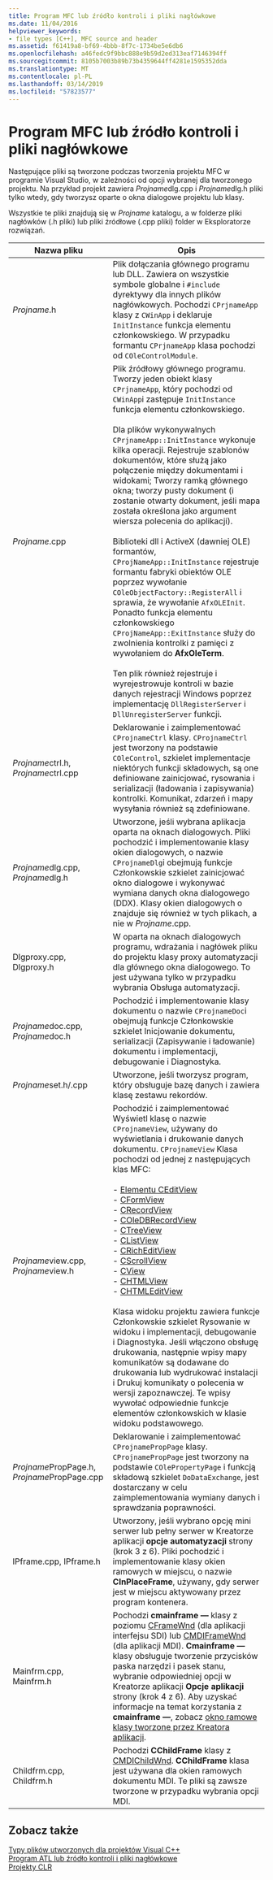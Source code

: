 ```yaml
---
title: Program MFC lub źródło kontroli i pliki nagłówkowe
ms.date: 11/04/2016
helpviewer_keywords:
- file types [C++], MFC source and header
ms.assetid: f61419a8-bf69-4bbb-8f7c-1734be5e6db6
ms.openlocfilehash: a46fedc9f9bbc888e9b59d2ed313eaf7146394ff
ms.sourcegitcommit: 8105b7003b89b73b4359644ff4281e1595352dda
ms.translationtype: MT
ms.contentlocale: pl-PL
ms.lasthandoff: 03/14/2019
ms.locfileid: "57823577"
---
```

# <a name="mfc-program-or-control-source-and-header-files"></a>Program MFC lub źródło kontroli i pliki nagłówkowe

Następujące pliki są tworzone podczas tworzenia projektu MFC w programie Visual Studio, w zależności od opcji wybranej dla tworzonego projektu. Na przykład projekt zawiera *Projname*dlg.cpp i *Projname*dlg.h pliki tylko wtedy, gdy tworzysz oparte o okna dialogowe projektu lub klasy.

Wszystkie te pliki znajdują się w *Projname* katalogu, a w folderze pliki nagłówków (.h pliki) lub pliki źródłowe (.cpp pliki) folder w Eksploratorze rozwiązań.

|Nazwa pliku|Opis|
|---------------|-----------------|
|*Projname*.h|Plik dołączania głównego programu lub DLL. Zawiera on wszystkie symbole globalne i `#include` dyrektywy dla innych plików nagłówkowych. Pochodzi `CPrjnameApp` klasy z `CWinApp` i deklaruje `InitInstance` funkcja elementu członkowskiego. W przypadku formantu `CPrjnameApp` klasa pochodzi od `COleControlModule`.|
|*Projname*.cpp|Plik źródłowy głównego programu. Tworzy jeden obiekt klasy `CPrjnameApp`, który pochodzi od `CWinApp`i zastępuje `InitInstance` funkcja elementu członkowskiego.<br /><br /> Dla plików wykonywalnych `CPrjnameApp::InitInstance` wykonuje kilka operacji. Rejestruje szablonów dokumentów, które służą jako połączenie między dokumentami i widokami; Tworzy ramką głównego okna; tworzy pusty dokument (i zostanie otwarty dokument, jeśli mapa została określona jako argument wiersza polecenia do aplikacji).<br /><br /> Biblioteki dll i ActiveX (dawniej OLE) formantów, `CProjNameApp::InitInstance` rejestruje formantu fabryki obiektów OLE poprzez wywołanie `COleObjectFactory::RegisterAll` i sprawia, że wywołanie `AfxOLEInit`. Ponadto funkcja elementu członkowskiego `CProjNameApp::ExitInstance` służy do zwolnienia kontrolki z pamięci z wywołaniem do **AfxOleTerm**.<br /><br /> Ten plik również rejestruje i wyrejestrowuje kontroli w bazie danych rejestracji Windows poprzez implementację `DllRegisterServer` i `DllUnregisterServer` funkcji.|
|*Projname*ctrl.h, *Projname*ctrl.cpp|Deklarowanie i zaimplementować `CProjnameCtrl` klasy. `CProjnameCtrl` jest tworzony na podstawie `COleControl`, szkielet implementacje niektórych funkcji składowych, są one definiowane zainicjować, rysowania i serializacji (ładowania i zapisywania) kontrolki. Komunikat, zdarzeń i mapy wysyłania również są zdefiniowane.|
|*Projname*dlg.cpp, *Projname*dlg.h|Utworzone, jeśli wybrana aplikacja oparta na oknach dialogowych. Pliki pochodzić i implementowanie klasy okien dialogowych, o nazwie `CProjnameDlg`i obejmują funkcje Członkowskie szkielet zainicjować okno dialogowe i wykonywać wymiana danych okna dialogowego (DDX). Klasy okien dialogowych o znajduje się również w tych plikach, a nie w *Projname*.cpp.|
|Dlgproxy.cpp, Dlgproxy.h|W oparta na oknach dialogowych programu, wdrażania i nagłówek pliku do projektu klasy proxy automatyzacji dla głównego okna dialogowego. To jest używana tylko w przypadku wybrania Obsługa automatyzacji.|
|*Projname*doc.cpp, *Projname*doc.h|Pochodzić i implementowanie klasy dokumentu o nazwie `CProjnameDoc`i obejmują funkcje Członkowskie szkielet Inicjowanie dokumentu, serializacji (Zapisywanie i ładowanie) dokumentu i implementacji, debugowanie i Diagnostyka.|
|*Projname*set.h/.cpp|Utworzone, jeśli tworzysz program, który obsługuje bazę danych i zawiera klasę zestawu rekordów.|
|*Projname*view.cpp, *Projname*view.h|Pochodzić i zaimplementować Wyświetl klasę o nazwie `CProjnameView`, używany do wyświetlania i drukowanie danych dokumentu. `CProjnameView` Klasa pochodzi od jednej z następujących klas MFC:<br /><br />- [Elementu CEditView](../../mfc/reference/ceditview-class.md)<br />- [CFormView](../../mfc/reference/cformview-class.md)<br />- [CRecordView](../../mfc/reference/crecordview-class.md)<br />- [COleDBRecordView](../../mfc/reference/coledbrecordview-class.md)<br />- [CTreeView](../../mfc/reference/ctreeview-class.md)<br />- [CListView](../../mfc/reference/clistview-class.md)<br />- [CRichEditView](../../mfc/reference/cricheditview-class.md)<br />- [CScrollView](../../mfc/reference/cscrollview-class.md)<br />- [CView](../../mfc/reference/cview-class.md)<br />- [CHTMLView](../../mfc/reference/chtmlview-class.md)<br />- [CHTMLEditView](../../mfc/reference/chtmleditview-class.md)<br /><br /> Klasa widoku projektu zawiera funkcje Członkowskie szkielet Rysowanie w widoku i implementacji, debugowanie i Diagnostyka. Jeśli włączono obsługę drukowania, następnie wpisy mapy komunikatów są dodawane do drukowania lub wydrukować instalacji i Drukuj komunikaty o polecenia w wersji zapoznawczej. Te wpisy wywołać odpowiednie funkcje elementów członkowskich w klasie widoku podstawowego.|
|*Projname*PropPage.h, *Projname*PropPage.cpp|Deklarowanie i zaimplementować `CProjnamePropPage` klasy. `CProjnamePropPage` jest tworzony na podstawie `COlePropertyPage` i funkcją składową szkielet `DoDataExchange`, jest dostarczany w celu zaimplementowania wymiany danych i sprawdzania poprawności.|
|IPframe.cpp, IPframe.h|Utworzony, jeśli wybrano opcję mini serwer lub pełny serwer w Kreatorze aplikacji **opcje automatyzacji** strony (krok 3 z 6). Pliki pochodzić i implementowanie klasy okien ramowych w miejscu, o nazwie **CInPlaceFrame**, używany, gdy serwer jest w miejscu aktywowany przez program kontenera.|
|Mainfrm.cpp, Mainfrm.h|Pochodzi **cmainframe —** klasy z poziomu [CFrameWnd](../../mfc/reference/cframewnd-class.md) (dla aplikacji interfejsu SDI) lub [CMDIFrameWnd](../../mfc/reference/cmdiframewnd-class.md) (dla aplikacji MDI). **Cmainframe —** klasy obsługuje tworzenie przycisków paska narzędzi i pasek stanu, wybranie odpowiedniej opcji w Kreatorze aplikacji **Opcje aplikacji** strony (krok 4 z 6). Aby uzyskać informacje na temat korzystania z **cmainframe —**, zobacz [okno ramowe klasy tworzone przez Kreatora aplikacji](../../mfc/frame-window-classes-created-by-the-application-wizard.md).|
|Childfrm.cpp, Childfrm.h|Pochodzi **CChildFrame** klasy z [CMDIChildWnd](../../mfc/reference/cmdichildwnd-class.md). **CChildFrame** klasa jest używana dla okien ramowych dokumentu MDI. Te pliki są zawsze tworzone w przypadku wybrania opcji MDI.|

## <a name="see-also"></a>Zobacz także

[Typy plików utworzonych dla projektów Visual C++](file-types-created-for-visual-cpp-projects.md)<br>
[Program ATL lub źródło kontroli i pliki nagłówkowe](atl-program-or-control-source-and-header-files.md)<br>
[Projekty CLR](files-created-for-clr-projects.md)

